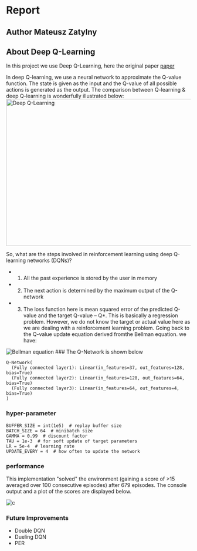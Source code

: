 # Report 
## Author Mateusz Zatylny
## About Deep Q-Learning
In this project we use Deep Q-Learning, here the original paper [paper](https://storage.googleapis.com/deepmind-media/dqn/DQNNaturePaper.pdf)

In deep Q-learning, we use a neural network to approximate the Q-value function. The state is given as the input and the Q-value of all possible actions is generated as the output. The comparison between Q-learning & deep Q-learning is wonderfully illustrated below:
<img src="https://s3-ap-south-1.amazonaws.com/av-blog-media/wp-content/uploads/2019/04/Screenshot-2019-04-16-at-5.46.01-PM.png" alt="Deep Q-Learning" width="600" height="400">

So, what are the steps involved in reinforcement learning using deep Q-learning networks (DQNs)?

 - 1) All the past experience is stored by the user in memory
 - 2) The next action is determined by the maximum output of the Q-network
 - 3) The loss function here is mean squared error of the predicted Q-value and the target Q-value – Q*. This is basically a     regression problem. However, we do not know the target or actual value here as we are dealing with a reinforcement learning problem. Going back to the Q-value update equation derived fromthe Bellman equation. we have:
 <img src="https://i1.wp.com/s3-ap-south-1.amazonaws.com/av-blog-media/wp-content/uploads/2019/04/Screenshot-2019-04-16-at-6.02.08-PM.png?resize=447%2C46&ssl=1" alt="Bellman equation">
### The Q-Network is shown below

    Q-Network(
      (Fully connected layer1): Linear(in_features=37, out_features=128, bias=True)
      (Fully connected layer2): Linear(in_features=128, out_features=64, bias=True)
      (Fully connected layer3): Linear(in_features=64, out_features=4, bias=True)
    ) 
### hyper-parameter

    BUFFER_SIZE = int(1e5)  # replay buffer size
    BATCH_SIZE = 64  # minibatch size
    GAMMA = 0.99  # discount factor
    TAU = 1e-3  # for soft update of target parameters
    LR = 5e-4  # learning rate
    UPDATE_EVERY = 4  # how often to update the network
    
  ### performance
  
This implementation "solved" the environment (gaining a score of >15 averaged over 100 consecutive episodes) after 679 episodes. The console output and a plot of the scores are displayed below.

![c](https://lh3.googleusercontent.com/vC8FO4nkIc8CtJm5fso5txzNA-Fy0Hl8G8r9b8AzwfZ8N7xxsKjlqoWBarGvcqlDnEmfAv8tPAn5 "Plot")
###
### Future Improvements

- Double DQN
- Dueling DQN
- PER 
